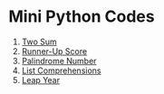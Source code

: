 # Mini Python Codes

1) [Two Sum](two_sum.py)
2) [Runner-Up Score](runner_up_score.py)
3) [Palindrome Number](palindrome_number.py)
4) [List Comprehensions](list_comprehensions.py)
5) [Leap Year](leap_year.py)
